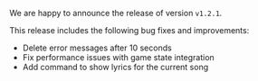 We are happy to announce the release of version `v1.2.1`.

This release includes the following bug fixes and improvements:

- Delete error messages after 10 seconds
- Fix performance issues with game state integration
- Add command to show lyrics for the current song